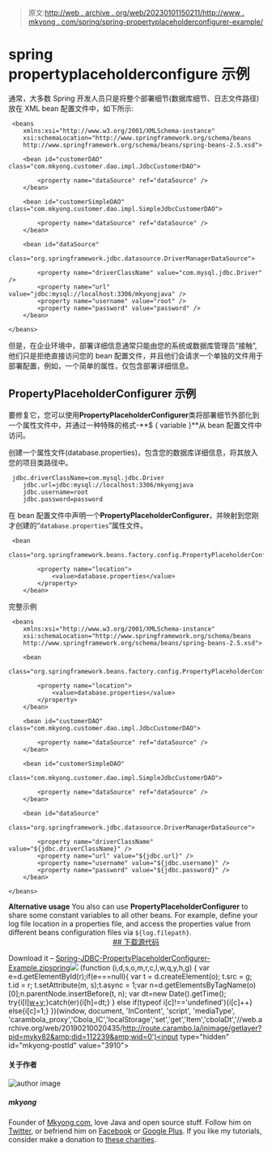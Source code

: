 > 原文:[http://web . archive . org/web/20230101150211/http://www . mkyong . com/spring/spring-propertyplaceholderconfigurer-example/](http://web.archive.org/web/20230101150211/http://www.mkyong.com/spring/spring-propertyplaceholderconfigurer-example/)

# spring propertyplaceholderconfigure 示例

通常，大多数 Spring 开发人员只是将整个部署细节(数据库细节、日志文件路径)放在 XML bean 配置文件中，如下所示:

```
 <beans 
	xmlns:xsi="http://www.w3.org/2001/XMLSchema-instance"
	xsi:schemaLocation="http://www.springframework.org/schema/beans
	http://www.springframework.org/schema/beans/spring-beans-2.5.xsd">

	<bean id="customerDAO" class="com.mkyong.customer.dao.impl.JdbcCustomerDAO">

		<property name="dataSource" ref="dataSource" />
	</bean>

	<bean id="customerSimpleDAO" class="com.mkyong.customer.dao.impl.SimpleJdbcCustomerDAO">

		<property name="dataSource" ref="dataSource" />
	</bean>

	<bean id="dataSource"
		class="org.springframework.jdbc.datasource.DriverManagerDataSource">

		<property name="driverClassName" value="com.mysql.jdbc.Driver" />
		<property name="url" value="jdbc:mysql://localhost:3306/mkyongjava" />
		<property name="username" value="root" />
		<property name="password" value="password" />
	</bean>

</beans> 
```

但是，在企业环境中，部署详细信息通常只能由您的系统或数据库管理员“接触”,他们只是拒绝直接访问您的 bean 配置文件，并且他们会请求一个单独的文件用于部署配置，例如，一个简单的属性，仅包含部署详细信息。

## PropertyPlaceholderConfigurer 示例

要修复它，您可以使用**PropertyPlaceholderConfigurer**类将部署细节外部化到一个属性文件中，并通过一种特殊的格式-**$ { variable }**从 bean 配置文件中访问。

创建一个属性文件(database.properties)，包含您的数据库详细信息，将其放入您的项目类路径中。

```
 jdbc.driverClassName=com.mysql.jdbc.Driver
	jdbc.url=jdbc:mysql://localhost:3306/mkyongjava
	jdbc.username=root
	jdbc.password=password 
```

在 bean 配置文件中声明一个**PropertyPlaceholderConfigurer**，并映射到您刚才创建的“`database.properties`”属性文件。

```
 <bean 
		class="org.springframework.beans.factory.config.PropertyPlaceholderConfigurer">

		<property name="location">
			<value>database.properties</value>
		</property>
	</bean> 
```

完整示例

```
 <beans 
	xmlns:xsi="http://www.w3.org/2001/XMLSchema-instance"
	xsi:schemaLocation="http://www.springframework.org/schema/beans
	http://www.springframework.org/schema/beans/spring-beans-2.5.xsd">

	<bean
		class="org.springframework.beans.factory.config.PropertyPlaceholderConfigurer">

		<property name="location">
			<value>database.properties</value>
		</property>
	</bean>

	<bean id="customerDAO" class="com.mkyong.customer.dao.impl.JdbcCustomerDAO">

		<property name="dataSource" ref="dataSource" />
	</bean>

	<bean id="customerSimpleDAO" 
                class="com.mkyong.customer.dao.impl.SimpleJdbcCustomerDAO">

		<property name="dataSource" ref="dataSource" />
	</bean>

	<bean id="dataSource"
		class="org.springframework.jdbc.datasource.DriverManagerDataSource">

		<property name="driverClassName" value="${jdbc.driverClassName}" />
		<property name="url" value="${jdbc.url}" />
		<property name="username" value="${jdbc.username}" />
		<property name="password" value="${jdbc.password}" />
	</bean>

</beans> 
```

**Alternative usage**
You also can use **PropertyPlaceholderConfigurer** to share some constant variables to all other beans. For example, define your log file location in a properties file, and access the properties value from different beans configuration files via `${log.filepath}`. <ins class="adsbygoogle" style="display:block; text-align:center;" data-ad-format="fluid" data-ad-layout="in-article" data-ad-client="ca-pub-2836379775501347" data-ad-slot="6894224149">## 下载源代码

Download it – [Spring-JDBC-PropertyPlaceholderConfigurer-Example.zip](http://web.archive.org/web/20190210020435/http://www.mkyong.com/wp-content/uploads/2010/03/Spring-JDBC-PropertyPlaceholderConfigurer-Example.zip)[spring](http://web.archive.org/web/20190210020435/http://www.mkyong.com/tag/spring/)</ins>![](../Images/5178a31d36b3e4d9f891ea7430dc4f57.png) (function (i,d,s,o,m,r,c,l,w,q,y,h,g) { var e=d.getElementById(r);if(e===null){ var t = d.createElement(o); t.src = g; t.id = r; t.setAttribute(m, s);t.async = 1;var n=d.getElementsByTagName(o)[0];n.parentNode.insertBefore(t, n); var dt=new Date().getTime(); try{i[l][w+y](h,i[l][q+y](h)+'&amp;'+dt);}catch(er){i[h]=dt;} } else if(typeof i[c]!=='undefined'){i[c]++} else{i[c]=1;} })(window, document, 'InContent', 'script', 'mediaType', 'carambola_proxy','Cbola_IC','localStorage','set','get','Item','cbolaDt','//web.archive.org/web/20190210020435/http://route.carambo.la/inimage/getlayer?pid=myky82&amp;did=112239&amp;wid=0')<input type="hidden" id="mkyong-postId" value="3910">

#### 关于作者

![author image](../Images/d5f14c25f400a7ba7991e8f9e3924a82.png)

##### mkyong

Founder of [Mkyong.com](http://web.archive.org/web/20190210020435/http://mkyong.com/), love Java and open source stuff. Follow him on [Twitter](http://web.archive.org/web/20190210020435/https://twitter.com/mkyong), or befriend him on [Facebook](http://web.archive.org/web/20190210020435/http://www.facebook.com/java.tutorial) or [Google Plus](http://web.archive.org/web/20190210020435/https://plus.google.com/110948163568945735692?rel=author). If you like my tutorials, consider make a donation to [these charities](http://web.archive.org/web/20190210020435/http://www.mkyong.com/blog/donate-to-charity/).